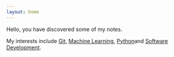 ```yaml
---
layout: home
---
```

Hello, you have discovered some of my notes.

My interests include [Git](notes/Git.md), [Machine Learning](notes/Machine-Learning.md), [Python](notes/Python.md)and [Software Development](notes/Software-Development.md).